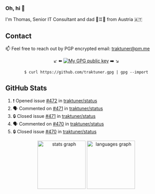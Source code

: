 ### Oh, hi 👋

I'm Thomas, Senior IT Consultant and dad 👶♊️👶 from Austria 🇦🇹

<!--
**traktuner/traktuner** is a ✨ _special_ ✨ repository because its `README.md` (this file) appears on your GitHub profile.

Here are some ideas to get you started:

- 🔭 I’m currently working on ...
- 🌱 I’m currently learning ...
- 👯 I’m looking to collaborate on ...
- 🤔 I’m looking for help with ...
- 💬 Ask me about ...
- 📫 How to reach me: ...
- 😄 Pronouns: ...
- ⚡ Fun fact: ...
-->

## Contact
📫 Feel free to reach out by PGP encrypted email:
traktuner@pm.me

<div align="center" markdown="1">

↙️ ⬅️ [![My GPG public key](https://img.shields.io/badge/PGP%20public%20key-6D4AFF?style=for-the-badge)](https://github.com/traktuner.gpg) ➡️ ↘️

```shell
$ curl https://github.com/traktuner.gpg | gpg --import
```

</div>

## GitHub Stats
<!--START_SECTION:activity-->
1. ❗ Opened issue [#472](https://github.com/traktuner/status/issues/472) in [traktuner/status](https://github.com/traktuner/status)
2. 🗣 Commented on [#471](https://github.com/traktuner/status/issues/471#issuecomment-2526385016) in [traktuner/status](https://github.com/traktuner/status)
3. 🔒 Closed issue [#471](https://github.com/traktuner/status/issues/471) in [traktuner/status](https://github.com/traktuner/status)
4. 🗣 Commented on [#470](https://github.com/traktuner/status/issues/470#issuecomment-2526384999) in [traktuner/status](https://github.com/traktuner/status)
5. 🔒 Closed issue [#470](https://github.com/traktuner/status/issues/470) in [traktuner/status](https://github.com/traktuner/status)
<!--END_SECTION:activity-->

<div align="center">
  <img src="https://github-readme-stats.vercel.app/api?username=traktuner&hide_title=false&hide_rank=false&show_icons=true&include_all_commits=true&count_private=true&disable_animations=false&theme=dracula&locale=en&hide_border=false&order=1" height="150" alt="stats graph"  />
  <img src="https://github-readme-stats.vercel.app/api/top-langs?username=traktuner&locale=en&hide_title=false&layout=compact&card_width=320&langs_count=5&theme=dracula&hide_border=false&order=2" height="150" alt="languages graph"  />
</div>
